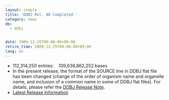 ```yaml
---
layout: simple
title: 'DDBJ Rel. 80 Completed '
category: news
db:
  - ddbj


date: 2009-12-25T00:00:00+09:00
retire_time: 2009-12-25T00:00:00+09:00
lang: en
---
```


<ul>
    <li>112,314,250 entries:    109,636,862,252 bases</li>
    <li>In the present release, the format of the SOURCE line in DDBJ flat file has been changed (change of the order of organism name and organelle name, and inclusion of a common name in some of DDBJ flat files). For details, please refer the <a href="https://ddbj.nig.ac.jp/public/ddbj_database/release_note_archive/ddbj/ddbjrel.80.txt">DDBJ Release Note</a>.</li>
    <li><a href="/latest-releases-e.html">Latest Release Information</a></li>
</ul>

